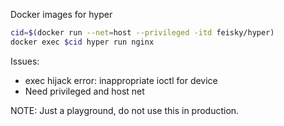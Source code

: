 Docker images for hyper

```sh
cid=$(docker run --net=host --privileged -itd feisky/hyper)
docker exec $cid hyper run nginx
```

Issues:

* exec hijack error: inappropriate ioctl for device
* Need privileged and host net

NOTE: Just a playground, do not use this in production.
